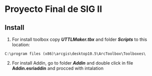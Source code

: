 # Proyecto Final de SIG II

## Install

1. For install toolbox copy **_UTTLMaker.tbx_** and folder **_Scripts_** to this location:

```C:\program files (x86)\arcgis\desktop10.5\ArcToolbox\Toolboxes\```

2. For install Addin, go to folder **_Addin_** and double click in file **Addin.esriaddin** and  procced with intalation
